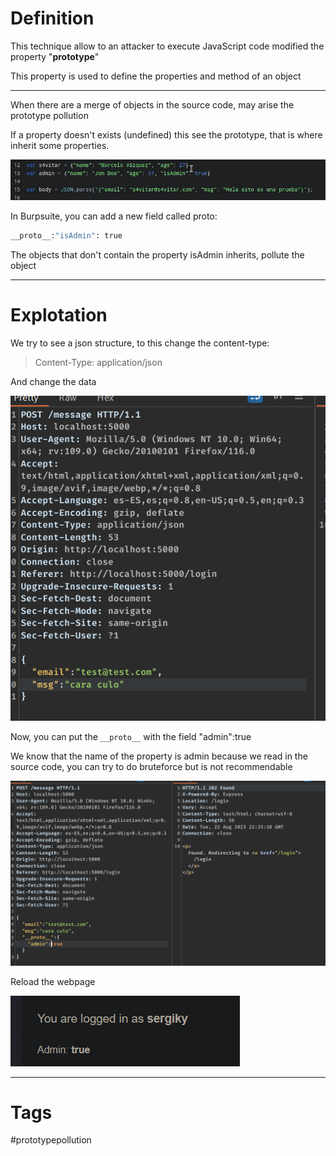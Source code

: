 
# Definition

This technique allow to an attacker to execute JavaScript code modified the property "**prototype**"

This property is used to define the properties and method of an object

---

When there are a merge of objects in the source code, may arise the prototype pollution

If a property doesn't exists (undefined) this see the prototype, that is where inherit some properties.

![](../../Images/Pasted%20image%2020230823002240.png)

In Burpsuite, you can add a new field called proto:

````bash
__proto__:"isAdmin": true
````
 
The objects that don't contain the property isAdmin inherits, pollute the object

---

# Explotation

We try to see a json structure, to this change the content-type:

> Content-Type: application/json

And change the data

![](../../Images/Pasted%20image%2020230823003530.png)

Now, you can put the `__proto__` with the field "admin":true

We know that the name of the property is admin because we read in the source code, you can try to do bruteforce but is not recommendable

![](../../Images/Pasted%20image%2020230823003713.png)

Reload the webpage

![](../../Images/Pasted%20image%2020230823003844.png)



---

# Tags

#prototypepollution